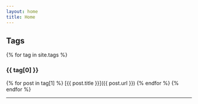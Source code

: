 ```yaml
---
layout: home
title: Home
---
```

## Tags
{% for tag in site.tags %}
### {{ tag[0] }}
{% for post in tag[1] %}
[{{ post.title }}]({{ post.url }})
{% endfor %}
{% endfor %}

---
